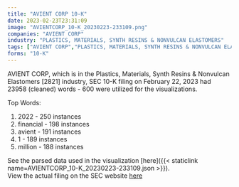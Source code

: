 ```yaml
---
title: "AVIENT CORP 10-K"
date: 2023-02-23T23:31:09
image: "AVIENTCORP_10-K_20230223-233109.png"
companies: "AVIENT CORP"
industry: "PLASTICS, MATERIALS, SYNTH RESINS & NONVULCAN ELASTOMERS"
tags: ["AVIENT CORP","PLASTICS, MATERIALS, SYNTH RESINS & NONVULCAN ELASTOMERS","02-22-2023","10-K"]
forms: "10-K"
---
```

AVIENT CORP, which is in the Plastics, Materials, Synth Resins & Nonvulcan Elastomers [2821] industry, SEC 10-K filing on February 22, 2023 had 23958 (cleaned) words - 600 were utilized for the visualizations.

Top Words:
1. 2022 - 250 instances
2. financial - 198 instances
3. avient - 191 instances
4. 1 - 189 instances
5. million - 188 instances


See the parsed data used in the visualization [here]({{< staticlink name=AVIENTCORP_10-K_20230223-233109.json >}}).  
View the actual filing on the SEC website [here](https://www.sec.gov/Archives/edgar/data/1122976/0001122976-23-000009.txt)